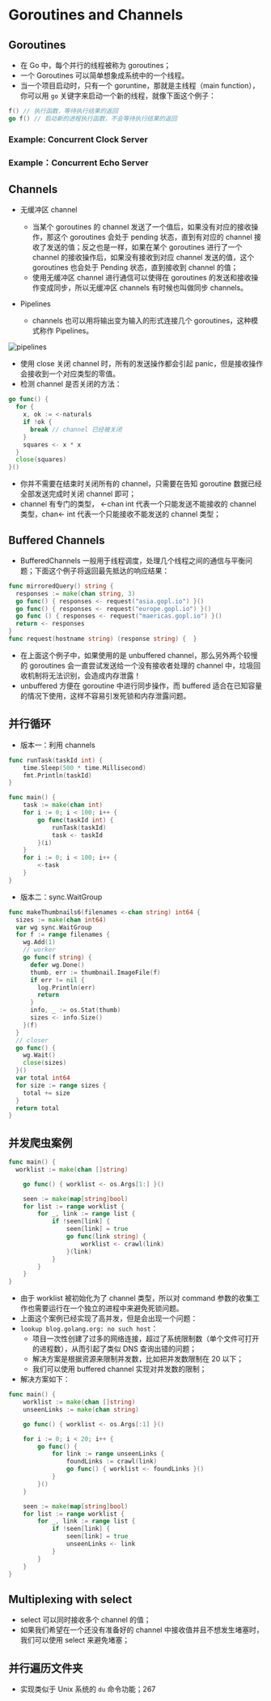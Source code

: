 # Goroutines and Channels

## Goroutines

- 在 Go 中，每个并行的线程被称为 goroutines；
- 一个 Goroutines 可以简单想象成系统中的一个线程。
- 当一个项目启动时，只有一个 goruntine，那就是主线程（main function），你可以用 `go` 关键字来启动一个新的线程，就像下面这个例子：

```go
f() // 执行函数，等待执行结果的返回
go f() // 启动新的进程执行函数，不会等待执行结果的返回
```

### Example: Concurrent Clock Server
### Example：Concurrent Echo Server

## Channels

- 无缓冲区 channel
  - 当某个 goroutines 的 channel 发送了一个值后，如果没有对应的接收操作，那这个 goroutines 会处于 pending 状态，直到有对应的 channel 接收了发送的值；反之也是一样，如果在某个 goroutines 进行了一个 channel 的接收操作后，如果没有接收到对应 channel 发送的值，这个 goroutines 也会处于 Pending 状态，直到接收到 channel 的值；
  - 使用无缓冲区 channel 进行通信可以使得在 goroutines 的发送和接收操作变成同步，所以无缓冲区 channels 有时候也叫做同步 channels。

- Pipelines
  - channels 也可以用将输出变为输入的形式连接几个 goroutines，这种模式称作 Pipelines。

![pipelines](http://shadows-mall.oss-cn-shenzhen.aliyuncs.com/images/blogs/other/Jietu20191206-173550.png)

- 使用 close 关闭 channel 时，所有的发送操作都会引起 panic，但是接收操作会接收到一个对应类型的零值。
- 检测 channel 是否关闭的方法：
```go
go func() {
  for {
    x, ok := <-naturals
    if !ok {
      break // channel 已经被关闭
    } 
    squares <- x * x
  }
  close(squares)
}()
```

- 你并不需要在结束时关闭所有的 channel，只需要在告知 goroutine 数据已经全部发送完成时关闭 channel 即可；
- channel 有专门的类型， <-chan int 代表一个只能发送不能接收的 channel 类型，chan<- int 代表一个只能接收不能发送的 channel 类型；

## Buffered Channels

- BufferedChannels 一般用于线程调度，处理几个线程之间的通信与平衡问题；下面这个例子将返回最先抵达的响应结果：

```go
func mirroredQuery() string {
  responses := make(chan string, 3)
  go func() { responses <- request("asia.gopl.io") }()
  go func() { responses <- request("europe.gopl.io") }()
  go func () { responses <- request("maericas.gopl.io") }()
  return <- responses
}
func request(hostname string) (response string) {  }
```

- 在上面这个例子中，如果使用的是 unbuffered channel，那么另外两个较慢的 goroutines 会一直尝试发送给一个没有接收者处理的 channel 中，垃圾回收机制将无法识别，会造成内存泄露！
- unbuffered 方便在 goroutine 中进行同步操作，而 buffered 适合在已知容量的情况下使用，这样不容易引发死锁和内存泄露问题。

## 并行循环

- 版本一：利用 channels

```go
func runTask(taskId int) {
	time.Sleep(500 * time.Millisecond)
	fmt.Println(taskId)
}

func main() {
	task := make(chan int)
	for i := 0; i < 100; i++ {
		go func(taskId int) {
			runTask(taskId)
			task <- taskId
		}(i)
	}
	for i := 0; i < 100; i++ {
		<-task
	}
}
```

- 版本二：sync.WaitGroup

```go
func makeThumbnails6(filenames <-chan string) int64 {
  sizes := make(chan int64)
  var wg sync.WaitGroup
  for f := range filenames {
    wg.Add(1)
    // worker
    go func(f string) {
      defer wg.Done()
      thumb, err := thumbnail.ImageFile(f)
      if err != nil {
        log.Println(err)
        return
      }
      info, _ := os.Stat(thumb)
      sizes <- info.Size()
    }(f)
  }
  // closer
  go func() {
    wg.Wait()
    close(sizes)
  }()
  var total int64
  for size := range sizes {
    total += size
  }
  return total
}
```

## 并发爬虫案例

```go
func main() {
  worklist := make(chan []string)

	go func() { worklist <- os.Args[1:] }()

	seen := make(map[string]bool)
	for list := range worklist {
		for _, link := range list {
			if !seen[link] {
				seen[link] = true
				go func(link string) {
					worklist <- crawl(link)
				}(link)
			}
		}
	}
}
```

- 由于 worklist 被初始化为了 channel 类型，所以对 command 参数的收集工作也需要运行在一个独立的进程中来避免死锁问题。
- 上面这个案例已经实现了高并发，但是会出现一个问题：
- `lookup blog.golang.org: no such host`：
  - 项目一次性创建了过多的网络连接，超过了系统限制数（单个文件可打开的进程数），从而引起了类似 DNS 查询出错的问题；
  - 解决方案是根据资源来限制并发数，比如把并发数限制在 20 以下；
  - 我们可以使用 buffered channel 实现对并发数的限制；
- 解决方案如下：

```go
func main() {
	worklist := make(chan []string)
	unseenLinks := make(chan string)

	go func() { worklist <- os.Args[:1] }()

	for i := 0; i < 20; i++ {
		go func() {
			for link := range unseenLinks {
				foundLinks := crawl(link)
				go func() { worklist <- foundLinks }()
			}
		}()
	}

	seen := make(map[string]bool)
	for list := range worklist {
		for _, link := range list {
			if !seen[link] {
				seen[link] = true
				unseenLinks <- link
			}
		}
	}
}
```

## Multiplexing with select

- select 可以同时接收多个 channel 的值；
- 如果我们希望在一个还没有准备好的 channel 中接收值并且不想发生堵塞时，我们可以使用 select 来避免堵塞；

## 并行遍历文件夹

- 实现类似于 Unix 系统的 `du` 命令功能；267